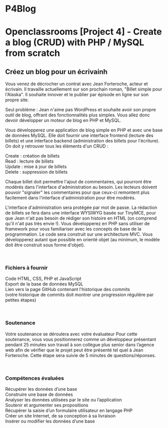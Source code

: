# P4Blog
<h1>Openclassrooms [Project 4] - Create a blog (CRUD) with PHP / MySQL from scratch</h1>

<h2>Créez un blog pour un écrivainh</h2>

<p>Vous venez de décrocher un contrat avec Jean Forteroche, acteur et écrivain. Il travaille actuellement sur son prochain roman, "Billet simple pour l'Alaska". Il souhaite innover et le publier par épisode en ligne sur son propre site.

Seul problème : Jean n'aime pas WordPress et souhaite avoir son propre outil de blog, offrant des fonctionnalités plus simples. Vous allez donc devoir développer un moteur de blog en PHP et MySQL.
</p>
<p>Vous développerez une application de blog simple en PHP et avec une base de données MySQL. Elle doit fournir une interface frontend (lecture des billets) et une interface backend (administration des billets pour l'écriture). On doit y retrouver tous les éléments d'un CRUD :
</p>

<p>
Create : création de billets<br/>
Read : lecture de billets<br/>
Update : mise à jour de billets<br/>
Delete : suppression de billets<br/>
</p>

<p>
Chaque billet doit permettre l'ajout de commentaires, qui pourront être modérés dans l'interface d'administration au besoin.
Les lecteurs doivent pouvoir "signaler" les commentaires pour que ceux-ci remontent plus facilement dans l'interface d'administration pour être modérés.
</p>

<p>
L'interface d'administration sera protégée par mot de passe. La rédaction de billets se fera dans une interface WYSIWYG basée sur TinyMCE, pour que Jean n'ait pas besoin de rédiger son histoire en HTML (on comprend qu'il n'ait pas très envie !).
Vous développerez en PHP sans utiliser de framework pour vous familiariser avec les concepts de base de la programmation. Le code sera construit sur une architecture MVC. Vous développerez autant que possible en orienté objet (au minimum, le modèle doit être construit sous forme d'objet).
</p>


<p><br/>
<h3>Fichiers à fournir</h3>
Code HTML, CSS, PHP et JavaScript<br/>
Export de la base de données MySQL<br/>
Lien vers la page GitHub contenant l'historique des commits<br/>
(votre historique de commits doit montrer une progression régulière par petites étapes)<br/>
</p>



<p><br/><h3>Soutenance</h3>
Votre soutenance se déroulera avec votre évaluateur Pour cette soutenance, vous vous positionnerez comme un développeur présentant pendant 25 minutes son travail à son collègue plus senior dans l’agence web afin de vérifier que le projet peut être présenté tel quel à Jean Forteroche. Cette étape sera suivie de 5 minutes de questions/réponses.
</p>

<p><br/>
<h3>Compétences évaluées</h3>
Récupérer les données d’une base<br/>
Construire une base de données<br/>
Analyser les données utilisées par le site ou l’application<br/>
Soutenir et argumenter ses propositions<br/>
Récupérer la saisie d’un formulaire utilisateur en langage PHP<br/>
Créer un site Internet, de sa conception à sa livraison<br/
Organiser le code en langage PHP<br/>
Insérer ou modifier les données d’une base
</p>
